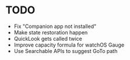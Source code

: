# TODO
- Fix "Companion app not installed"
- Make state restoration happen
- QuickLook gets called twice
- Improve capacity formula for watchOS Gauge
- Use Searchable APIs to suggest GoTo path

